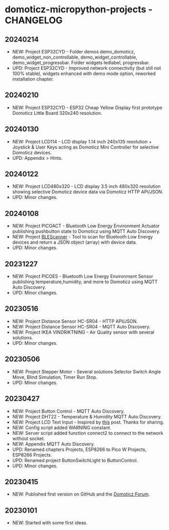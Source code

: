 # domoticz-micropython-projects - CHANGELOG

## 20240214
* NEW: Project ESP32CYD - Folder demos demo_domoticz, demo_widget_non_controllable, demo_widget_controllable, demo_widget_progressbar. Folder widgets ledlabel, progressbar.
* UPD: Project ESP32CYD - Improved network connectivity (but still not 100% stable), widgets enhanced with demo mode option, reworked installation chapter.

## 20240210
* NEW: Project ESP32CYD - ESP32 Cheap Yellow Display first prototype Domoticz Little Board 320x240 resolution.
  
## 20240130
* NEW: Project LCD114 - LCD display 1.14 inch 240x135 resolution + Joystick & User Keys acting as Domoticz Mini Controller for selective Domoticz devices.
* UPD: Appendix > Hints.

## 20240122
* NEW: Project LCD480x320 - LCD display 3.5 inch 480x320 resolution showing selective Domoticz device data via Domoticz HTTP API/JSON.
* UPD: Minor changes.

## 20240108
* NEW: Project PICOACT - Bluetooth Low Energy Environment Actuator publishing pushbutton state to Domoticz using MQTT Auto Discovery.
* NEW: Project [BLEScanner](https://github.com/rwbl/blescanner) - Tool to scan for Bluetooth Low Energy devices and return a JSON object (array) with device data. 
* UPD: Minor changes.

## 20231227
* NEW: Project PICOES - Bluetooth Low Energy Environment Sensor publishing temperature,humidity, and more to Domoticz using MQTT Auto Discovery.
* UPD: Minor changes.

## 20230516
* NEW: Project Distance Sensor HC-SR04 - HTTP API/JSON.
* NEW: Project Distance Sensor HC-SR04 - MQTT Auto Discovery.
* NEW: Project IKEA VINDRIKTNING - Air Quality sensor with several solutions.
* UPD: Minor changes.

## 20230506
* NEW: Project Stepper Motor - Several solutions Selector Switch Angle Move, Blind Simulation, Timer Run Stop.
* UPD: Minor changes.

## 20230427
* NEW: Project Button Control - MQTT Auto Discovery.
* NEW: Project DHT22 - Temperature & Humidity MQTT Auto Discovery.
* NEW: Project LCD Text Input - Inspired by [this](https://www.domoticz.com/forum/viewtopic.php?p=293175#p293175) post. Thanks for sharing.
* NEW: Config script added WARNING constant.
* NEW: Server script added function connect2 to connect to the network without socket.
* NEW: Appendix MQTT Auto Discovery.
* UPD: Renamed chapters Projects, ESP8266 to Pico W Projects, ESP8266 Projects.
* UPD: Renamed project ButtonSwitchLight to ButtonControl.
* UPD: Minor changes.

## 20230415
* NEW: Published first version on GitHub and the [Domoticz Forum](https://www.domoticz.com/forum/viewtopic.php?f=38&t=40244).

## 20230101
* NEW: Started with some first ideas.
